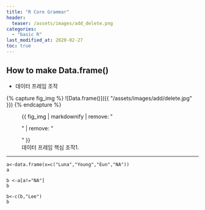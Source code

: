 ```yaml
---
title: "R Core Grammar"
header:
  teaser: /assets/images/add_delete.png
categories:
  - "basic R"
last_modified_at: 2020-02-27
toc: true
---
```

## How to make Data.frame()
  * 데이터 프레임 조작



  {% capture fig_img %}
  ![Data.frame()]({{ "/assets/images/add/delete.jpg" }})
  {% endcapture %}

  <figure>
    {{ fig_img | markdownify | remove: "<p>" | remove: "</p>" }}
    <figcaption>데이터 프레임 핵심 조작1.</figcaption>
  </figure>

  ***
  <!--<img src="/path/to/img.jpg" width="40%" height="30%" title="px(픽셀) 크기 설정" alt="RubberDuck"></img>-->
```
a<-data.frame(x=c("Luna","Young","Eun","NA"))
a

b <-a[a!="NA"]
b

b<-c(b,"Lee")
b

```
